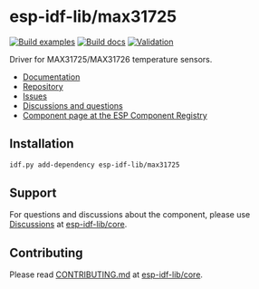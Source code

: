 # esp-idf-lib/max31725

[![Build examples](https://github.com/esp-idf-lib/max31725/actions/workflows//build.yml/badge.svg)](https://github.com/esp-idf-lib/max31725/actions/workflows//build.yml)
[![Build docs](https://github.com/esp-idf-lib/max31725/actions/workflows//build-docs.yml/badge.svg)](https://github.com/esp-idf-lib/max31725/actions/workflows//build-docs.yml)
[![Validation](https://github.com/esp-idf-lib/max31725/actions/workflows//validate-component.yml/badge.svg)](https://github.com/esp-idf-lib/max31725/actions/workflows//validate-component.yml)

Driver for MAX31725/MAX31726 temperature sensors.

* [Documentation](https://esp-idf-lib.github.io/max31725/)
* [Repository](https://github.com/esp-idf-lib/max31725)
* [Issues](https://github.com/esp-idf-lib/max31725/issues)
* [Discussions and questions](https://github.com/esp-idf-lib/core/discussions)
* [Component page at the ESP Component Registry](https://components.espressif.com/components/esp-idf-lib/max31725)

## Installation

```sh
idf.py add-dependency esp-idf-lib/max31725
```

## Support

For questions and discussions about the component, please use
[Discussions](https://github.com/esp-idf-lib/core/discussions)
at [esp-idf-lib/core](https://github.com/esp-idf-lib/core).

## Contributing

Please read [CONTRIBUTING.md](https://github.com/esp-idf-lib/core/blob/main/CONTRIBUTING.md)
at [esp-idf-lib/core](https://github.com/esp-idf-lib/core).
